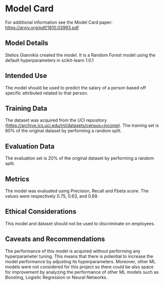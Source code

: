 # Model Card

For additional information see the Model Card paper: https://arxiv.org/pdf/1810.03993.pdf

## Model Details
Stelios Giannikis created the model. It is a Random Forest model using the default hyperparameters in scikit-learn 1.0.1
## Intended Use
The model should be used to predict the salary of a person based off specific attributed related to that person.
## Training Data
The dataset was acquired from the UCI repository (https://archive.ics.uci.edu/ml/datasets/census+income). The training set is 80% of the original dataset by performing a random split.
## Evaluation Data
The evaluation set is 20% of the original dataset by performing a random split.
## Metrics
The model was evaluated using Precision, Recall and Fbeta score. The values were respectively 0.75, 0.63, and 0.69.
## Ethical Considerations
This model and dataset should not be used to discriminate on employees.
## Caveats and Recommendations
The performance of this model is acquired without performing any hyperparameter tuning. This means that there is potential to increase the model performance by adjusting its hyperparameters. Moreover, other ML models were not considered for this project so there could be also space for improvement by analyzing the performance of other ML models such as Boosting, Logistic Regression or Neural Networks.
